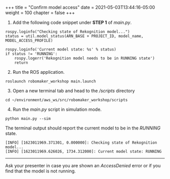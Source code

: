 +++
title = "Confirm model access"
date = 2021-05-03T13:44:16-05:00
weight = 100
chapter = false
+++

1. Add the following code snippet under **STEP 1** of _main.py_.

```
rospy.loginfo("Checking state of Rekognition model...")
status = util.model_status(ARN_BASE + PROJECT_ID, model_name, MODEL_ACCESS_PROFILE)

rospy.loginfo('Current model state: %s' % status)
if status != 'RUNNING':
    rospy.logerr('Rekognition model needs to be in RUNNING state')
    return
```

2. Run the ROS application.

```
roslaunch robomaker_workshop main.launch
```

3. Open a new terminal tab and head to the _/scripts_ directory

```
cd ~/environment/aws_ws/src/robomaker_workshop/scripts
```

4. Run the _main.py_ script in simulation mode.

```
python main.py --sim
```

The terminal output should report the current model to be in the _RUNNING_ state.

```
[INFO] [1623011969.371301, 0.000000]: Checking state of Rekognition model...
[INFO] [1623011969.626026, 1734.312000]: Current model state: RUNNING
```

---

Ask your presenter in case you are shown an _AccessDenied_ error or if you find that the model is not running.
